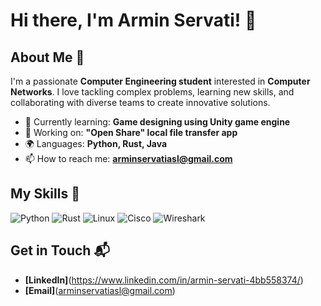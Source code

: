 # Hi there, I'm Armin Servati! 👋

## About Me 🚀

I'm a passionate **Computer Engineering student** interested in **Computer Networks**. I love tackling complex problems, learning new skills, and collaborating with diverse teams to create innovative solutions.

- 🌱 Currently learning: **Game designing using Unity game engine**
- 🔭 Working on: **"Open Share" local file transfer app**
- 🌍 Languages: **Python, Rust, Java**
- 📫 How to reach me: **arminservatiasl@gmail.com**

## My Skills 🧠

![Python](https://img.shields.io/badge/Python-FFD43B?style=for-the-badge&logo=python&logoColor=blue)
![Rust](https://img.shields.io/badge/Rust-black?style=for-the-badge&logo=rust&logoColor=#E57324)
![Linux](https://img.shields.io/badge/Linux-FCC624?style=for-the-badge&logo=linux&logoColor=black)
![Cisco](https://img.shields.io/badge/CISCO-1BA0D7?style=for-the-badge&logo=cisco&logoColor=white)
![Wireshark](https://img.shields.io/badge/Wireshark-1679A7?style=for-the-badge&logo=Wireshark&logoColor=white)


## Get in Touch 📬

- **[LinkedIn]**(https://www.linkedin.com/in/armin-servati-4bb558374/)
- **[Email]**(arminservatiasl@gmail.com)


